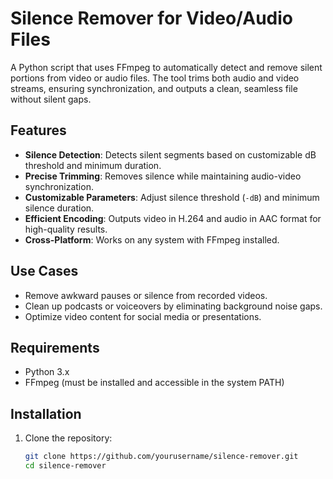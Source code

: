 # Silence Remover for Video/Audio Files

A Python script that uses FFmpeg to automatically detect and remove silent portions from video or audio files. The tool trims both audio and video streams, ensuring synchronization, and outputs a clean, seamless file without silent gaps.

## Features

- **Silence Detection**: Detects silent segments based on customizable dB threshold and minimum duration.
- **Precise Trimming**: Removes silence while maintaining audio-video synchronization.
- **Customizable Parameters**: Adjust silence threshold (`-dB`) and minimum silence duration.
- **Efficient Encoding**: Outputs video in H.264 and audio in AAC format for high-quality results.
- **Cross-Platform**: Works on any system with FFmpeg installed.

## Use Cases

- Remove awkward pauses or silence from recorded videos.
- Clean up podcasts or voiceovers by eliminating background noise gaps.
- Optimize video content for social media or presentations.

## Requirements

- Python 3.x
- FFmpeg (must be installed and accessible in the system PATH)

## Installation

1. Clone the repository:
   ```bash
   git clone https://github.com/yourusername/silence-remover.git
   cd silence-remover
